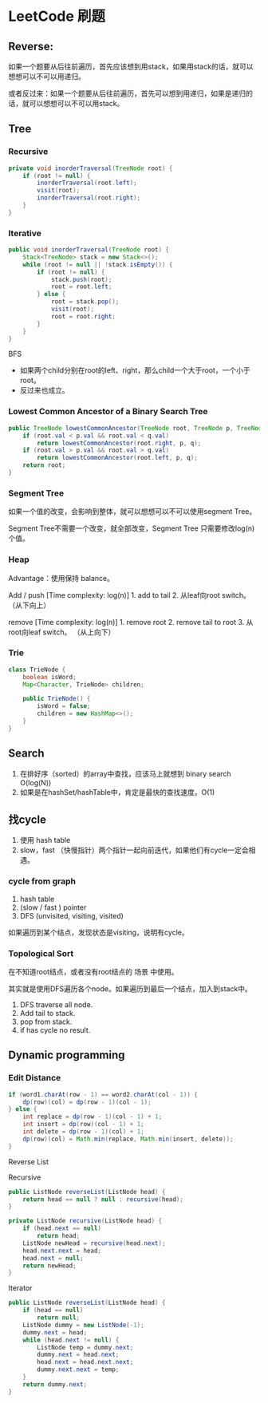 # LeetCode 刷题

## Reverse:

如果一个题要从后往前遍历，首先应该想到用stack，如果用stack的话，就可以想想可以不可以用递归。

或者反过来：如果一个题要从后往前遍历，首先可以想到用递归，如果是递归的话，就可以想想可以不可以用stack。

## Tree

### Recursive

```java
private void inorderTraversal(TreeNode root) {
	if (root != null) {
		inorderTraversal(root.left);
		visit(root);
		inorderTraversal(root.right);
	}
}
```

### Iterative

```java
public void inorderTraversal(TreeNode root) {
	Stack<TreeNode> stack = new Stack<>();
	while (root != null || !stack.isEmpty()) {
		if (root != null) {
			stack.push(root);
			root = root.left;
		} else {
			root = stack.pop();
			visit(root);
			root = root.right;
		}
	}
}
```

BFS

- 如果两个child分别在root的left、right，那么child一个大于root，一个小于root。
- 反过来也成立。

### Lowest Common Ancestor of a Binary Search Tree

```java
public TreeNode lowestCommonAncestor(TreeNode root, TreeNode p, TreeNode q) {
	if (root.val < p.val && root.val < q.val)
		return lowestCommonAncestor(root.right, p, q);
	if (root.val > p.val && root.val > q.val)
		return lowestCommonAncestor(root.left, p, q);
	return root;
}
```

### Segment Tree

如果一个值的改变，会影响到整体，就可以想想可以不可以使用segment Tree。

Segment Tree不需要一个改变，就全部改变，Segment Tree 只需要修改log(n)个值。

### Heap

Advantage：使用保持 balance。

Add / push [Time complexity: log(n)]
	1. add to tail
	2. 从leaf向root switch。（从下向上）
	
remove [Time complexity: log(n)]
	1. remove root
	2. remove tail to root
	3. 从root向leaf switch。 （从上向下）
	
	
### Trie

```java
class TrieNode {
	boolean isWord;
	Map<Character, TrieNode> children;

	public TrieNode() {
		isWord = false;
		children = new HashMap<>();
	}
}
```

## Search

1. 在排好序（sorted）的array中查找，应该马上就想到 binary search O(log(N))
2. 如果是在hashSet/hashTable中，肯定是最快的查找速度。O(1)

## 找cycle

1. 使用 hash table
2. slow，fast （快慢指针）两个指针一起向前迭代，如果他们有cycle一定会相遇。

### cycle from graph

1. hash table
2. (slow / fast ) pointer
3. DFS (unvisited, visiting, visited)

如果遍历到某个结点，发现状态是visiting，说明有cycle。

### Topological Sort

在不知道root结点，或者没有root结点的 场景 中使用。

其实就是使用DFS遍历各个node。如果遍历到最后一个结点，加入到stack中。

1. DFS traverse all node.
2. Add tail to stack.
3. pop from stack.
4. if has cycle no result.

## Dynamic programming

### Edit Distance

```java
if (word1.charAt(row - 1) == word2.charAt(col - 1)) {
	dp(row)(col) = dp(row - 1)(col - 1);
} else {
	int replace = dp(row - 1)(col - 1) + 1;
	int insert = dp(row)(col - 1) + 1;
	int delete = dp(row - 1)(col) + 1;
	dp(row)(col) = Math.min(replace, Math.min(insert, delete));
}
```


Reverse List

Recursive

```java
public ListNode reverseList(ListNode head) {
	return head == null ? null : recursive(head);
}

private ListNode recursive(ListNode head) {
	if (head.next == null)
		return head;
	ListNode newHead = recursive(head.next);
	head.next.next = head;
	head.next = null;
	return newHead;
}
```

Iterator

```java
public ListNode reverseList(ListNode head) {
	if (head == null)
		return null;
	ListNode dummy = new ListNode(-1);
	dummy.next = head;
	while (head.next != null) {
		ListNode temp = dummy.next;
		dummy.next = head.next;
		head.next = head.next.next;
		dummy.next.next = temp;
	}
	return dummy.next;
}
```